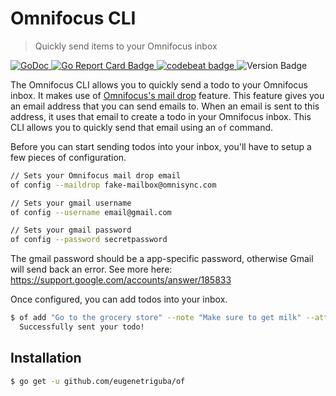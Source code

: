 # Omnifocus CLI

> Quickly send items to your Omnifocus inbox

<p>
    <a href="https://godoc.org/github.com/eugenetriguba/of">
        <img src="https://godoc.org/github.com/eugenetriguba/of?status.svg" alt="GoDoc">
    </a>
    <a href="https://goreportcard.com/report/github.com/eugenetriguba/of">
        <img src="https://goreportcard.com/badge/github.com/eugenetriguba/of" alt="Go Report Card Badge">
    </a>
    <a href="https://codebeat.co/projects/github-com-eugenetriguba-of-master">
        <img alt="codebeat badge" src="https://codebeat.co/badges/4bfb8156-c136-4544-bbe7-f5a842e4594c" />
    </a>
    <img alt="Version Badge" src="https://img.shields.io/badge/version-0.2.1-blue" style="max-width:100%;">
</p>

The Omnifocus CLI allows you to quickly send a todo to your Omnifocus
inbox. It makes use of [Omnifocus's mail drop](https://support.omnigroup.com/omnifocus-mail-drop/) feature. This feature gives you an email address that you can send emails to. When an email is sent to this address, it uses that email to create a todo in your Omnifocus inbox. This CLI
allows you to quickly send that email using an `of` command.

Before you can start sending todos into your inbox, you'll have to setup a few pieces of
configuration.

```bash
// Sets your Omnifocus mail drop email
of config --maildrop fake-mailbox@omnisync.com

// Sets your gmail username
of config --username email@gmail.com

// Sets your gmail password
of config --password secretpassword
```

The gmail password should be a app-specific password, otherwise
Gmail will send back an error. See more here: https://support.google.com/accounts/answer/185833

Once configured, you can add todos into your inbox.

```bash
$ of add "Go to the grocery store" --note "Make sure to get milk" --attachment "~/report.pdf"
  Successfully sent your todo!
```

## Installation

```bash
$ go get -u github.com/eugenetriguba/of
```
